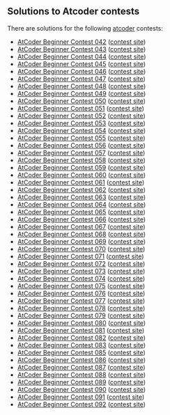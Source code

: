 ## Solutions to Atcoder contests

There are solutions for the following [atcoder](https://atcoder.jp/) contests:

* [AtCoder Beginner Contest 042](abc042) ([contest site](https://abc042.contest.atcoder.jp/))
* [AtCoder Beginner Contest 043](abc043) ([contest site](https://abc043.contest.atcoder.jp/))
* [AtCoder Beginner Contest 044](abc044) ([contest site](https://abc044.contest.atcoder.jp/))
* [AtCoder Beginner Contest 045](abc045) ([contest site](https://abc045.contest.atcoder.jp/))
* [AtCoder Beginner Contest 046](abc046) ([contest site](https://abc046.contest.atcoder.jp/))
* [AtCoder Beginner Contest 047](abc047) ([contest site](https://abc047.contest.atcoder.jp/))
* [AtCoder Beginner Contest 048](abc048) ([contest site](https://abc048.contest.atcoder.jp/))
* [AtCoder Beginner Contest 049](abc049) ([contest site](https://abc049.contest.atcoder.jp/))
* [AtCoder Beginner Contest 050](abc050) ([contest site](https://abc050.contest.atcoder.jp/))
* [AtCoder Beginner Contest 051](abc051) ([contest site](https://abc051.contest.atcoder.jp/))
* [AtCoder Beginner Contest 052](abc052) ([contest site](https://abc052.contest.atcoder.jp/))
* [AtCoder Beginner Contest 053](abc053) ([contest site](https://abc053.contest.atcoder.jp/))
* [AtCoder Beginner Contest 054](abc054) ([contest site](https://abc054.contest.atcoder.jp/))
* [AtCoder Beginner Contest 055](abc055) ([contest site](https://abc055.contest.atcoder.jp/))
* [AtCoder Beginner Contest 056](abc056) ([contest site](https://abc056.contest.atcoder.jp/))
* [AtCoder Beginner Contest 057](abc057) ([contest site](https://abc057.contest.atcoder.jp/))
* [AtCoder Beginner Contest 058](abc058) ([contest site](https://abc058.contest.atcoder.jp/))
* [AtCoder Beginner Contest 059](abc059) ([contest site](https://abc059.contest.atcoder.jp/))
* [AtCoder Beginner Contest 060](abc060) ([contest site](https://abc060.contest.atcoder.jp/))
* [AtCoder Beginner Contest 061](abc061) ([contest site](https://abc061.contest.atcoder.jp/))
* [AtCoder Beginner Contest 062](abc062) ([contest site](https://abc062.contest.atcoder.jp/))
* [AtCoder Beginner Contest 063](abc063) ([contest site](https://abc063.contest.atcoder.jp/))
* [AtCoder Beginner Contest 064](abc064) ([contest site](https://abc064.contest.atcoder.jp/))
* [AtCoder Beginner Contest 065](abc065) ([contest site](https://abc065.contest.atcoder.jp/))
* [AtCoder Beginner Contest 066](abc066) ([contest site](https://abc066.contest.atcoder.jp/))
* [AtCoder Beginner Contest 067](abc067) ([contest site](https://abc067.contest.atcoder.jp/))
* [AtCoder Beginner Contest 068](abc068) ([contest site](https://abc068.contest.atcoder.jp/))
* [AtCoder Beginner Contest 069](abc069) ([contest site](https://abc069.contest.atcoder.jp/))
* [AtCoder Beginner Contest 070](abc070) ([contest site](https://abc070.contest.atcoder.jp/))
* [AtCoder Beginner Contest 071](abc071) ([contest site](https://abc071.contest.atcoder.jp/))
* [AtCoder Beginner Contest 072](abc072) ([contest site](https://abc072.contest.atcoder.jp/))
* [AtCoder Beginner Contest 073](abc073) ([contest site](https://abc073.contest.atcoder.jp/))
* [AtCoder Beginner Contest 074](abc074) ([contest site](https://abc074.contest.atcoder.jp/))
* [AtCoder Beginner Contest 075](abc075) ([contest site](https://abc075.contest.atcoder.jp/))
* [AtCoder Beginner Contest 076](abc076) ([contest site](https://abc076.contest.atcoder.jp/))
* [AtCoder Beginner Contest 077](abc077) ([contest site](https://abc077.contest.atcoder.jp/))
* [AtCoder Beginner Contest 078](abc078) ([contest site](https://abc078.contest.atcoder.jp/))
* [AtCoder Beginner Contest 079](abc079) ([contest site](https://abc079.contest.atcoder.jp/))
* [AtCoder Beginner Contest 080](abc080) ([contest site](https://abc080.contest.atcoder.jp/))
* [AtCoder Beginner Contest 081](abc081) ([contest site](https://abc081.contest.atcoder.jp/))
* [AtCoder Beginner Contest 082](abc082) ([contest site](https://abc082.contest.atcoder.jp/))
* [AtCoder Beginner Contest 083](abc083) ([contest site](https://abc083.contest.atcoder.jp/))
* [AtCoder Beginner Contest 085](abc085) ([contest site](https://abc085.contest.atcoder.jp/))
* [AtCoder Beginner Contest 086](abc086) ([contest site](https://abc086.contest.atcoder.jp/))
* [AtCoder Beginner Contest 087](abc087) ([contest site](https://abc087.contest.atcoder.jp/))
* [AtCoder Beginner Contest 088](abc088) ([contest site](https://abc088.contest.atcoder.jp/))
* [AtCoder Beginner Contest 089](abc089) ([contest site](https://abc089.contest.atcoder.jp/))
* [AtCoder Beginner Contest 090](abc090) ([contest site](https://abc090.contest.atcoder.jp/))
* [AtCoder Beginner Contest 091](abc091) ([contest site](https://abc091.contest.atcoder.jp/))
* [AtCoder Beginner Contest 092](abc092) ([contest site](https://abc092.contest.atcoder.jp/))
